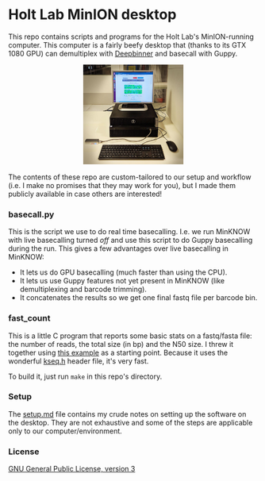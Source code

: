 # Holt Lab MinION desktop

This repo contains scripts and programs for the Holt Lab's MinION-running computer. This computer is a fairly beefy desktop that (thanks to its GTX 1080 GPU) can demultiplex with [Deepbinner](https://github.com/rrwick/Deepbinner) and basecall with Guppy.

<p align="center"><img src="desktop.jpg" alt="Deepbinner" width="40%"></p>

The contents of these repo are custom-tailored to our setup and workflow (i.e. I make no promises that they may work for you), but I made them publicly available in case others are interested!




### basecall.py

This is the script we use to do real time basecalling. I.e. we run MinKNOW with live basecalling turned _off_ and use this script to do Guppy basecalling during the run. This gives a few advantages over live basecalling in MinKNOW:

* It lets us do GPU basecalling (much faster than using the CPU).
* It lets us use Guppy features not yet present in MinKNOW (like demultiplexing and barcode trimming).
* It concatenates the results so we get one final fastq file per barcode bin.



### fast_count

This is a little C program that reports some basic stats on a fastq/fasta file: the number of reads, the total size (in bp) and the N50 size. I threw it together using [this example](https://bioinformatics.stackexchange.com/a/937) as a starting point. Because it uses the wonderful [kseq.h](http://attractivechaos.github.io/klib/#Kseq%3A%20stream%20buffer%20and%20FASTA%2FQ%20parser) header file, it's very fast.

To build it, just run `make` in this repo's directory.



### Setup

The [setup.md](setup.md) file contains my crude notes on setting up the software on the desktop. They are not exhaustive and some of the steps are applicable only to our computer/environment.



### License

[GNU General Public License, version 3](https://www.gnu.org/licenses/gpl-3.0.html)
